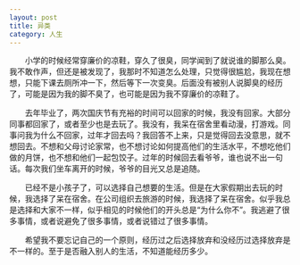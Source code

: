```yaml
---
layout: post
title: 异类
category: 人生
---
```


&emsp;&emsp;小学的时候经常穿廉价的凉鞋，穿久了很臭，同学闻到了就说谁的脚那么臭。我不敢作声，但还是被发现了，我那时不知道怎么处理，只觉得很尴尬，我现在想想，只能下课去厕所冲一下，然后等下一次变臭。后面没有被别人说脚臭的经历了，可能是因为我的脚不臭了，也可能是因为我不穿廉价的凉鞋了。

&emsp;&emsp;去年毕业了，两次国庆节有充裕的时间可以回家的时候，我没有回家。大部分同事都回家了，或者至少也是去玩了。我没有，我呆在宿舍里看动漫，打游戏。同事问我为什么不回家，过年才回去吗？我回答不上来，只是觉得回去没意思，就不想回去。不想和父母讨论家常，也不想讨论如何提高他们的生活水平，不想吃他们做的月饼，也不想和他们一起包饺子。过年的时候回去看爷爷，谁也说不出一句话。每次我们坐车离开的时候，爷爷的目光又总是追随。

&emsp;&emsp;已经不是小孩子了，可以选择自己想要的生活。但是在大家假期出去玩的时候，我选择了呆在宿舍。在公司组织去旅游的时候，我选择了呆在宿舍。似乎我总是选择和大家不一样，似乎相见的时候他们的开头总是“为什么你不”。我逃避了很多事情，或者说避免了很多事情，或者说错过了很多事情。

&emsp;&emsp;希望我不要忘记自己的一个原则，经历过之后选择放弃和没经历过选择放弃是不一样的。至于是否融入别人的生活，不知道能经历多少。

